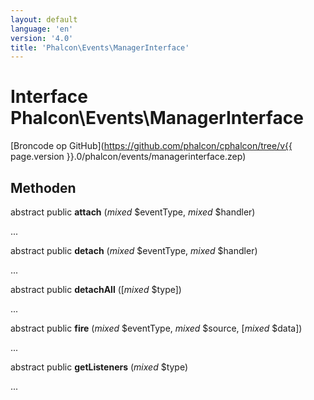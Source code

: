 ```yaml
---
layout: default
language: 'en'
version: '4.0'
title: 'Phalcon\Events\ManagerInterface'
---
```


# Interface **Phalcon\Events\ManagerInterface**

[Broncode op GitHub](https://github.com/phalcon/cphalcon/tree/v{{ page.version }}.0/phalcon/events/managerinterface.zep)

## Methoden

abstract public **attach** (*mixed* $eventType, *mixed* $handler)

...

abstract public **detach** (*mixed* $eventType, *mixed* $handler)

...

abstract public **detachAll** ([*mixed* $type])

...

abstract public **fire** (*mixed* $eventType, *mixed* $source, [*mixed* $data])

...

abstract public **getListeners** (*mixed* $type)

...
